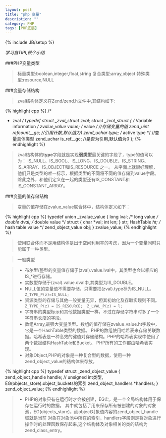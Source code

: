 ```yaml
---
layout: post
title: "php 变量"
description: ""
category: PHP
tags: [PHP底层]
---
```

{% include JB/setup %}

*学习自TIPI,做个小结*

###PHP变量类型

>标量类型:boolean,integer,float,string
>复合类型:array,object
>特殊类型:resource,NULL

###变量存储结构

>zval结构体定义在Zend/zend.h文件中,其结构如下:

{% highlight cpp %}
/*
 * zval
 */
typedef struct _zval_struct zval;
struct _zval_struct {
    /* Variable information */
    zvalue_value value;     /* value */                   //存储变量的值
    zend_uint refcount__gc;                                 //引用计数,默认值为1
    zend_uchar type;    /* active type */               //变量具体类型
    zend_uchar is_ref__gc;                                  //是否为引用,默认值为0
};
{% endhighlight %}

>zval结构体的**type**字段就是实现**弱类型**最关键的字段了，type的值可以为： IS_NULL、IS_BOOL、IS_LONG、IS_DOUBLE、IS_STRING、IS_ARRAY、IS_OBJECT和IS_RESOURCE 之一。 从字面上就很好理解，他们只是类型的唯一标示，根据类型的不同将不同的值存储到value字段。 除此之外，和他们定义在一起的类型还有IS_CONSTANT和IS_CONSTANT_ARRAY。

###变量的值存储结构

>变量的值存储在zvalue_value联合体中，结构体定义如下：

{% highlight cpp %}
typedef union _zvalue_value {
    long lval;                  /* long value */
    double dval;                /* double value */
    struct {
        char *val;
        int len;
    } str;
    HashTable *ht;              /* hash table value */
    zend_object_value obj;
} zvalue_value;
{% endhighlight %}

>使用联合体而不是用结构体是出于空间利用率的考虑，因为一个变量同时只能属于一种类型。

>一般类型

>* 布尔型/整型的变量值存储于(zval).value.lval中，其类型也会以相应的IS_\*进行存储。
>* 实数型存储于(zval).value.dval中,其类型为IS_DOUBLE。
>* NULL值的变量值不需要存储，只需要把(zval).type标为IS_NULL。`Z_TYPE_P(z)=IS_NULL; `
>* 资源类型的存储与其他一般变量无异，但其初始化及存取实现则不同。`Z_TYPE_P(z) = IS_RESOURCE;  Z_LVAL_P(z) = l; `
>* 字符串的类型标示和其他数据类型一样，不过在存储字符串时多了一个字符串长度的字段。
>* 数组Array,最强大变量类型。数组的值存储在zvalue_value.ht字段中，它是一个HashTable类型的数据。 PHP的数组使用哈希表来存储关联数据。哈希表是一种高效的键值对存储结构。PHP的哈希表实现中使用了两个数据结构HashTable和Bucket。 PHP所有的工作都由哈希表实现。
>* 对象Object,PHP的对象是一种复合型的数据，使用一种zend_object_value的结构体来存放。

{% highlight cpp %}
typedef struct _zend_object_value {
    zend_object_handle handle;  //  unsigned int类型，EG(objects_store).object_buckets的索引
    zend_object_handlers *handlers;
} zend_object_value;
{% endhighlight %}

>* PHP的对象只有在运行时才会被创建，EG宏，是一个全局结构体用于保存在运行时的数据。 其中就包括了用来保存所有被创建的对象的对象池，EG(objects_store)，而object对象值内容的zend_object_handle域就是当前 对象在对象池中所在的索引，handlers字段则是将对象进行操作时的处理函数保存起来,这个结构体及对象相关的类的结构为zend_class_entry。 